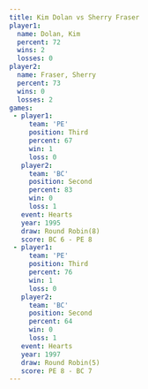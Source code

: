 ```yaml
---
title: Kim Dolan vs Sherry Fraser
player1:              
  name: Dolan, Kim    
  percent: 72         
  wins: 2             
  losses: 0           
player2:              
  name: Fraser, Sherry
  percent: 73         
  wins: 0             
  losses: 2           
games:
 - player1:         
     team: 'PE'     
     position: Third
     percent: 67    
     win: 1         
     loss: 0        
   player2:          
     team: 'BC'      
     position: Second
     percent: 83     
     win: 0          
     loss: 1         
   event: Hearts       
   year: 1995          
   draw: Round Robin(8)
   score: BC 6 - PE 8  
 - player1:         
     team: 'PE'     
     position: Third
     percent: 76    
     win: 1         
     loss: 0        
   player2:          
     team: 'BC'      
     position: Second
     percent: 64     
     win: 0          
     loss: 1         
   event: Hearts       
   year: 1997          
   draw: Round Robin(5)
   score: PE 8 - BC 7  
---
```

